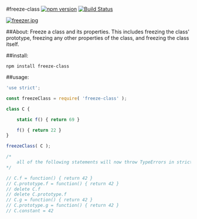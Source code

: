 #freeze-class [![npm version](https://badge.fury.io/js/freeze-class.svg)](https://badge.fury.io/js/freeze-class) [![Build Status](https://travis-ci.org/msteckyefantis/freeze-class.svg?branch=master)](https://travis-ci.org/msteckyefantis/freeze-class)

[![freezer.jpg](https://s29.postimg.org/gjwm9hhmv/freezer.jpg)](https://postimg.org/image/6zczmlsar/)

##About:
Freeze a class and its properties. This includes freezing the class' prototype, freezing any other properties of the class, and freezing the class itself.


##install:

```
npm install freeze-class
```

##usage:

```.js
'use strict';

const freezeClass = require( 'freeze-class' );

class C {

	static f() { return 69 }

	f() { return 22 }
}

freezeClass( C );

/*
	all of the following statements will now throw TypeErrors in strict mode:
*/

// C.f = function() { return 42 }
// C.prototype.f = function() { return 42 }
// delete C.f
// delete C.prototype.f
// C.g = function() { return 42 }
// C.prototype.g = function() { return 42 }
// C.constant = 42
```
